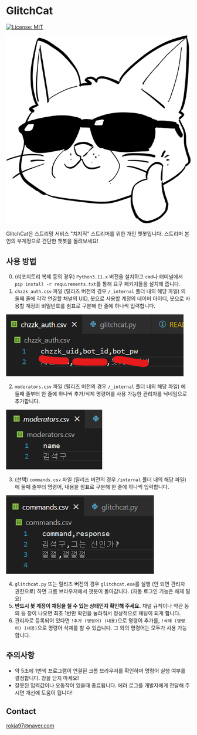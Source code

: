 # GlitchCat
[![License: MIT](https://img.shields.io/badge/License-MIT-yellow.svg)](https://opensource.org/licenses/MIT)

![glitchcat](./glitchcat.png)

GlitchCat은 스트리밍 서비스 "치지직" 스트리머를 위한 개인 챗봇입니다.
스트리머 본인의 부계정으로 간단한 챗봇을 돌려보세요!

## 사용 방법

0. (리포지토리 복제 등의 경우) `Python3.11.x` 버전을 설치하고 `cmd`나 터미널에서 `pip install -r requirements.txt`를 통해 요구 패키지들을 설치해 줍니다.
1. `chzzk_auth.csv` 파일 (릴리즈 버전의 경우 `/_internal` 폴더 내의 해당 파일) 의 둘째 줄에 각각 연결할 채널의 UID, 봇으로 사용할 계정의 네이버 아이디, 봇으로 사용할 계정의 비밀번호를 쉼표로 구분해 한 줄에 하나씩 입력합니다.

![auth](./ch_connect.png)

2. `moderators.csv` 파일 (릴리즈 버전의 경우 `/_internal` 폴더 내의 해당 파일) 에 둘째 줄부터 한 줄에 하나씩 추가/삭제 명령어를 사용 가능한 관리자를 닉네임으로 추가합니다.

![mods](./mods_register.png)

3. (선택) `commands.csv` 파일 (릴리즈 버전의 경우 `/internal` 폴더 내의 해당 파일) 에 둘째 줄부터 명령어, 내용을 쉼표로 구분해 한 줄에 하나씩 입력합니다. 

![cmd](./commands_register.png)

4. `glitchcat.py` 또는 릴리즈 버전의 경우 `glitchcat.exe`를 실행 (안 되면 관리자 권한으로) 하면 크롬 브라우저에서 챗봇이 돌아갑니다. (자동 로그인 기능은 해제 필요)
5. **반드시 봇 계정이 채팅을 칠 수 있는 상태인지 확인해 주세요.** 채널 규칙이나 약관 동의 등 창이 나오면 최초 1번만 확인을 눌러줘서 정상적으로 채팅이 되게 합니다. 
6. 관리자로 등록되어 있다면 `!추가 (명령어) (내용)`으로 명령어 추가를, `!삭제 (명령어) (내용)`으로 명령어 삭제를 할 수 있습니다. 그 외의 명령어는 모두가 사용 가능합니다.

## 주의사항

- 약 5초에 1번씩 프로그램이 연결된 크롬 브라우저를 확인하며 명령어 실행 여부를 결정합니다. 창을 닫지 마세요!
- 잘못된 입력값이나 오동작이 있을때 종료됩니다. 에러 로그를 개발자에게 전달해 주시면 개선에 도움이 됩니다!

## Contact

<rokja97@naver.com>